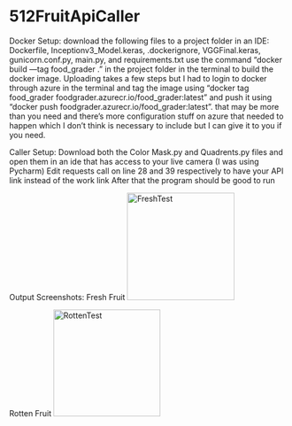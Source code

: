 # 512FruitApiCaller

Docker Setup: 
download the following files to a project folder in an IDE:
Dockerfile, Inceptionv3_Model.keras, .dockerignore, VGGFinal.keras, gunicorn.conf.py, main.py, and requirements.txt 
use the command 
“docker build —tag food_grader .” 
in the project folder in the terminal to build the docker image. 
Uploading takes a few steps but I had to login to docker through azure in the terminal and tag the image using
“docker tag food_grader foodgrader.azurecr.io/food_grader:latest”
and push it using
“docker push foodgrader.azurecr.io/food_grader:latest”. 
that may be more than you need and there’s more configuration stuff on azure that needed to happen which I don’t think is necessary to include but I can give it to you if you need.

Caller Setup: 
Download both the Color Mask.py and Quadrents.py files and open them in an ide that has access to your live camera (I was using Pycharm) 
Edit requests call on line 28 and 39 respectively to have your API link instead of the work link
After that the program should be good to run


Output Screenshots: 
Fresh Fruit
<img width="194" alt="FreshTest" src="https://github.com/user-attachments/assets/711693ad-f8a4-4218-8084-959454ae4c8c" />

Rotten Fruit
<img width="193" alt="RottenTest" src="https://github.com/user-attachments/assets/a20b962a-07a9-434c-a7e4-f1bb03b02fcc" />
